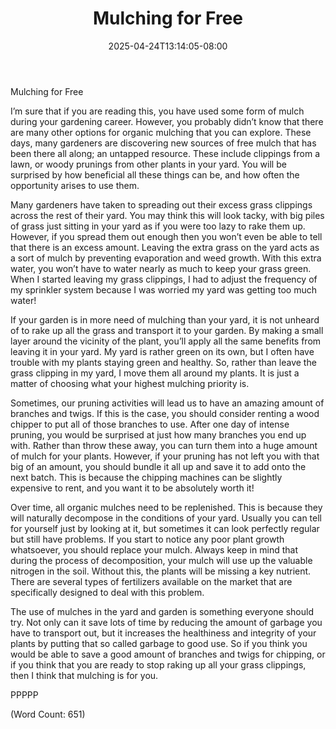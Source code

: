 ﻿---
title: "Mulching for Free"
date: 2025-04-24T13:14:05-08:00
description: "Gardening Tips for Web Success"
featured_image: "/images/Gardening.jpg"
tags: ["Gardening"]
---

Mulching for Free

I’m sure that if you are reading this, you have used some form of mulch during your gardening career. However, you probably didn’t know that there are many other options for organic mulching that you can explore. These days, many gardeners are discovering new sources of free mulch that has been there all along; an untapped resource. These include clippings from a lawn, or woody prunings from other plants in your yard. You will be surprised by how beneficial all these things can be, and how often the opportunity arises to use them.

Many gardeners have taken to spreading out their excess grass clippings across the rest of their yard. You may think this will look tacky, with big piles of grass just sitting in your yard as if you were too lazy to rake them up. However, if you spread them out enough then you won’t even be able to tell that there is an excess amount. Leaving the extra grass on the yard acts as a sort of mulch by preventing evaporation and weed growth. With this extra water, you won’t have to water nearly as much to keep your grass green. When I started leaving my grass clippings, I had to adjust the frequency of my sprinkler system because I was worried my yard was getting too much water!

If your garden is in more need of mulching than your yard, it is not unheard of to rake up all the grass and transport it to your garden. By making a small layer around the vicinity of the plant, you’ll apply all the same benefits from leaving it in your yard. My yard is rather green on its own, but I often have trouble with my plants staying green and healthy. So, rather than leave the grass clipping in my yard, I move them all around my plants. It is just a matter of choosing what your highest mulching priority is.

Sometimes, our pruning activities will lead us to have an amazing amount of branches and twigs. If this is the case, you should consider renting a wood chipper to put all of those branches to use. After one day of intense pruning, you would be surprised at just how many branches you end up with. Rather than throw these away, you can turn them into a huge amount of mulch for your plants. However, if your pruning has not left you with that big of an amount, you should bundle it all up and save it to add onto the next batch. This is because the chipping machines can be slightly expensive to rent, and you want it to be absolutely worth it!

Over time, all organic mulches need to be replenished. This is because they will naturally decompose in the conditions of your yard. Usually you can tell for yourself just by looking at it, but sometimes it can look perfectly regular but still have problems. If you start to notice any poor plant growth whatsoever, you should replace your mulch. Always keep in mind that during the process of decomposition, your mulch will use up the valuable nitrogen in the soil. Without this, the plants will be missing a key nutrient. There are several types of fertilizers available on the market that are specifically designed to deal with this problem.

The use of mulches in the yard and garden is something everyone should try. Not only can it save lots of time by reducing the amount of garbage you have to transport out, but it increases the healthiness and integrity of your plants by putting that so called garbage to good use. So if you think you would be able to save a good amount of branches and twigs for chipping, or if you think that you are ready to stop raking up all your grass clippings, then I think that mulching is for you.

PPPPP

(Word Count: 651)
